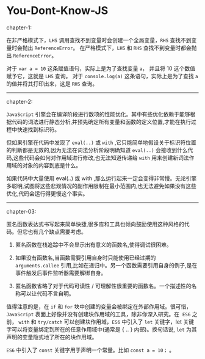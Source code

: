 # You-Dont-Know-JS

chapter-1: 

在非严格模式下，`LHS` 调用查找不到变量时会创建一个全局变量，`RHS` 查找不到变量时会抛出 `ReferenceError`。 在严格模式下，`LHS` 和 `RHS` 查找不到变量时都会抛出 `ReferenceError`。

对于 `var a = 10` 这条赋值语句，实际上是为了查找变量 `a`， 并且将 10 这个数值赋予它，这就是 `LHS` 查询。 对于 `console.log(a)` 这条语句，实际上是为了查找 `a` 的值并将其打印出来，这是 `RHS` 查询。

---
chapter-2:

`JavaScript` 引擎会在编译阶段进行数项的性能优化。其中有些优化依赖于能够根据代码的词法进行静态分析,并预先确定所有变量和函数的定义位置,才能在执行过程中快速找到标识符。

但如果引擎在代码中发现了 `eval(..)` 或 `with` ,它只能简单地假设关于标识符位置的判断都是无效的,因为无法在词法分析阶段明确知道 `eval(..)` 会接收到什么代码,这些代码会如何对作用域进行修改,也无法知道传递给 `with` 用来创建新词法作用域的对象的内容到底是什么。

如果代码中大量使用 eval(..) 或 with ,那么运行起来一定会变得非常慢。无论引擎多聪明,试图将这些悲观情况的副作用限制在最小范围内,也无法避免如果没有这些优化,代码会运行得更慢这个事实。

---

chapter-03:

匿名函数表达式书写起来简单快捷,很多库和工具也倾向鼓励使用这种风格的代码。但它也有几个缺点需要考虑。

1. 匿名函数在栈追踪中不会显示出有意义的函数名,使得调试很困难。

2. 如果没有函数名,当函数需要引用自身时只能使用已经过期的 `arguments.callee` 引用,比如在递归中。另一个函数需要引用自身的例子,是在事件触发后事件监听器需要解绑自身。

3. 匿名函数省略了对于代码可读性 / 可理解性很重要的函数名。一个描述性的名称可以让代码不言自明。

值得注意的是，在 `if` 和 `for` 块中创建的变量会被绑定在外部作用域。很可惜，`JavaScript` 表面上好像并没有创建块作用域的工具，除非你深入研究。在  `ES6` 之前， `with` 和 `try/catch` 可以创建块作用域，`ES6` 中引入了 `let` 关键字，let 关键字可以将变量绑定到所在的任意作用域中(通常是 { .. } 内部)。换句话说, `let` 为其声明的变量隐式地了所在的块作用域。

`ES6` 中引入了 `const` 关键字用于声明一个常量。比如 `const a = 10；` 。
